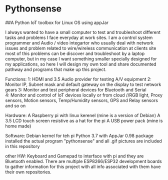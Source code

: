 # Pythonsense
##A Python IoT toolbox for Linux OS using appJar 

I always wanted to have a small computer to test and troubleshoot different tasks and problems I face everyday at work sites.
I am a control system programmer and Audio / video integartor who usually deal with network issues and problem related to 
wire/wireless communication at clients site most of this problems can be discover and troubleshoot by a laptop computer, 
but in my case I want something smaller specially designed for my applications, so here I will design my own tool and share 
documented pathway and programs that make up this project.

Functions:
1: HDMI and 3.5 Audio provider for testing A/V equipment
2: Monitor IP, Subnet mask and default gateway on the display to test network gears
3: Monitor and test peripheral devices for Bluetooth and Serial  
4: Monitor and control of IoT devices locally or from cloud
//RGB light, Proxy sensors, Motion sensors, Temp/Humidity sensors, GPS and Relay sensors and so on

Hardware:
A Raspberry pi with linux kerenel (mine is a version of Debian)
A 3.5 LCD touch screen resistive as a hat for the pi 
A USB power pack (mine is home made)

Software:
Debian kernel for teh pi
Python 3.7  with AppJar 0.98 package installed
the actual program "pythonsense" and all .gif pictures are  included in this repository

other HW:
Keyboard and Gamepad to interface with pi and they are Bluetooth enabled.
There are multiple ESP8266/ESP32 development boards to gather information for this project with all info associated with them have their own repositories. 

